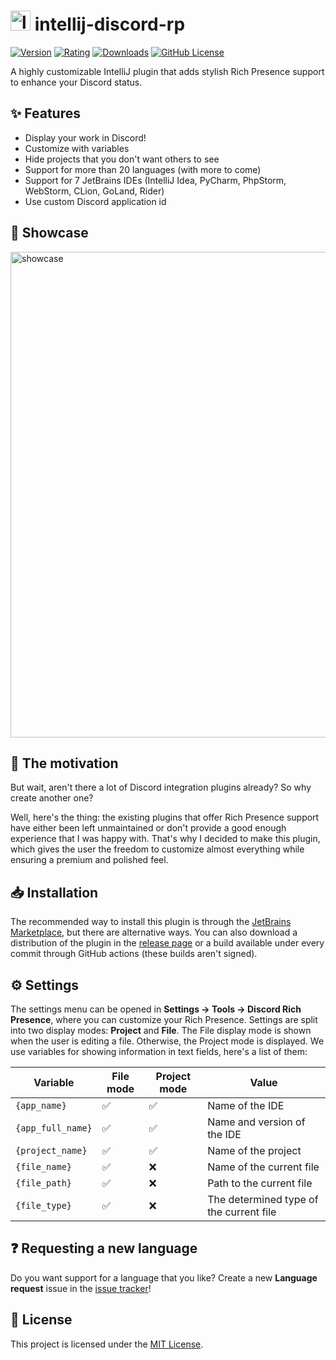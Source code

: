 <h1>
  <img alt="logo" width="32px" src="https://raw.githubusercontent.com/pandier/intellij-discord-rp/main/src/main/resources/META-INF/pluginIcon.svg" />
  intellij-discord-rp
</h1>

[![Version](https://img.shields.io/jetbrains/plugin/v/24027?style=flat-square)](https://plugins.jetbrains.com/plugin/24027-discord-rich-presence)
[![Rating](https://img.shields.io/jetbrains/plugin/r/rating/24027?style=flat-square)](https://plugins.jetbrains.com/plugin/24027-discord-rich-presence/reviews)
[![Downloads](https://img.shields.io/jetbrains/plugin/d/24027?style=flat-square)](https://plugins.jetbrains.com/plugin/24027-discord-rich-presence)
[![GitHub License](https://img.shields.io/github/license/pandier/intellij-discord-rp?style=flat-square)](https://github.com/re-ovo/discord-ij/blob/master/LICENSE)

A highly customizable IntelliJ plugin that adds stylish Rich Presence support to enhance your Discord status.

## ✨ Features

- Display your work in Discord!
- Customize with variables
- Hide projects that you don't want others to see
- Support for more than 20 languages (with more to come)
- Support for 7 JetBrains IDEs (IntelliJ Idea, PyCharm, PhpStorm, WebStorm, CLion, GoLand, Rider)
- Use custom Discord application id

## 👀 Showcase

<img width="777px" alt="showcase" src="https://raw.githubusercontent.com/pandier/intellij-discord-rp/main/showcase/collage.png" />

## 💭 The motivation

But wait, aren't there a lot of Discord integration plugins already? So why create another one?

Well, here's the thing: the existing plugins that offer Rich Presence support have either been left unmaintained
or don't provide a good enough experience that I was happy with. That's why I decided to make this plugin,
which gives the user the freedom to customize almost everything while ensuring a premium and polished feel.

## 📥 Installation

The recommended way to install this plugin is through the [JetBrains Marketplace](https://plugins.jetbrains.com/plugin/24027-discord-rich-presence),
but there are alternative ways. You can also download a distribution of the plugin in the
[release page](https://github.com/pandier/intellij-discord-rp/releases) or a build
available under every commit through GitHub actions (these builds aren't signed).

## ⚙️ Settings

The settings menu can be opened in **Settings -> Tools -> Discord Rich Presence**, where you can customize your Rich Presence.
Settings are split into two display modes: **Project** and **File**. The File display mode is shown
when the user is editing a file. Otherwise, the Project mode is displayed.
We use variables for showing information in text fields, here's a list of them:

| Variable          | File mode | Project mode | Value                                   |
|-------------------|-----------|--------------|-----------------------------------------|
| `{app_name}`      | ✅         | ✅            | Name of the IDE                         |
| `{app_full_name}` | ✅         | ✅            | Name and version of the IDE             |
| `{project_name}`  | ✅         | ✅            | Name of the project                     |
| `{file_name}`     | ✅         | ❌            | Name of the current file                |
| `{file_path}`     | ✅         | ❌            | Path to the current file                |
| `{file_type}`     | ✅         | ❌            | The determined type of the current file |

## ❓ Requesting a new language

Do you want support for a language that you like?
Create a new **Language request** issue in the [issue tracker](https://github.com/pandier/intellij-discord-rp/issues/new/choose)!

## 📜 License

This project is licensed under the [MIT License](https://github.com/pandier/intellij-discord-rp/blob/main/LICENSE).
